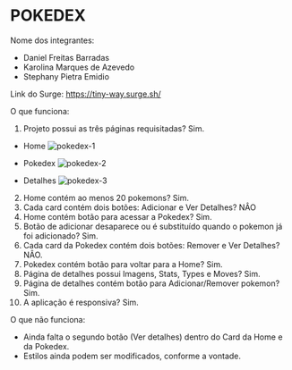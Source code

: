 # POKEDEX

Nome dos integrantes: 
- Daniel Freitas Barradas
- Karolina Marques de Azevedo
- Stephany Pietra Emidio

Link do Surge: https://tiny-way.surge.sh/

O que funciona:

1. Projeto possui as três páginas requisitadas? Sim.
- Home 
![pokedex-1](https://user-images.githubusercontent.com/66569532/187568129-b3f92d68-7bac-48f2-a896-0f430a62eaf6.png)

- Pokedex
![pokedex-2](https://user-images.githubusercontent.com/66569532/187568218-05033ae3-662e-4e5b-85d8-56152f68697d.png)

- Detalhes
![pokedex-3](https://user-images.githubusercontent.com/66569532/187568250-c05d3897-937a-4a09-baec-6483380c05e6.png)

2. Home contém ao menos 20 pokemons? Sim.
3. Cada card contém dois botões: Adicionar e Ver Detalhes? NÂO
4. Home contém botão para acessar a Pokedex? Sim.
5. Botão de adicionar desaparece ou é substituído quando o pokemon já foi adicionado? Sim.
6. Cada card da Pokedex contém dois botões: Remover e Ver Detalhes? NÂO.
7. Pokedex contém botão para voltar para a Home? Sim.
8. Página de detalhes possui Imagens, Stats, Types e Moves? Sim.
9. Página de detalhes contém botão para Adicionar/Remover pokemon? Sim.
10. A aplicação é responsiva? Sim.


O que não funciona: 
- Ainda falta o segundo botão (Ver detalhes) dentro do Card da Home e da Pokedex.
- Estilos ainda podem ser modificados, conforme a vontade.
